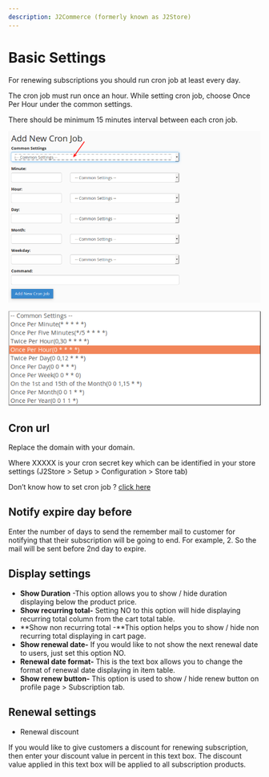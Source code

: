```yaml
---
description: J2Commerce (formerly known as J2Store)
---
```


# Basic Settings

For renewing subscriptions you should run cron job at least every day.

The cron job must run once an hour. While setting cron job, choose Once Per Hour under the common settings.

There should be minimum 15 minutes interval between each cron job.

![subscription](https://raw.githubusercontent.com/j2store/doc-images/master/subscriptions-and-memberships/basic-settings/subscription-cron.png)

![subscription once hour](https://raw.githubusercontent.com/j2store/doc-images/master/subscriptions-and-memberships/basic-settings/subscription-cron-once-hour.png)

## Cron url <a href="#cron-url" id="cron-url"></a>

Replace the domain with your domain.

Where XXXXX is your cron secret key which can be identified in your store settings (J2Store > Setup > Configuration > Store tab)

Don’t know how to set cron job ? [click here](http://docs.j2store.org/general/how-to-set-cron-job-on-your-server)

## Notify expire day before <a href="#notify-expire-day-before" id="notify-expire-day-before"></a>

Enter the number of days to send the remember mail to customer for notifying that their subscription will be going to end. For example, 2. So the mail will be sent before 2nd day to expire.

## Display settings <a href="#display-settings" id="display-settings"></a>

* **Show Duration** -This option allows you to show / hide duration displaying below the product price.
* **Show recurring total-** Setting NO to this option will hide displaying recurring total column from the cart total table.
* \*\*Show non recurring total -\*\*This option helps you to show / hide non recurring total displaying in cart page.
* **Show renewal date-** If you would like to not show the next renewal date to users, just set this option NO.
* **Renewal date format-** This is the text box allows you to change the format of renewal date displaying in item table.
* **Show renew button-** This option is used to show / hide renew button on profile page > Subscription tab.

## Renewal settings <a href="#renewal-settings" id="renewal-settings"></a>

* Renewal discount

If you would like to give customers a discount for renewing subscription, then enter your discount value in percent in this text box. The discount value applied in this text box will be applied to all subscription products.
